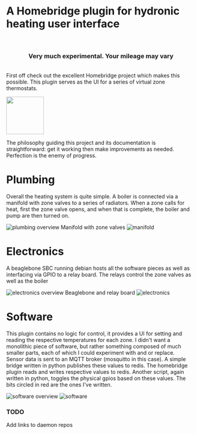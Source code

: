 

# A Homebridge plugin for hydronic heating user interface
<div align="center"><br>

### Very much experimental. Your mileage may vary
</div> <br>    
First off check out the excellent Homebridge project which makes this possible. This plugin serves as the UI for a series of virtual zone thermostats.

[<img src=https://github.com/homebridge/branding/raw/master/logos/homebridge-wordmark-logo-vertical.png width="100"> ](https://github.com/homebridge)



The philosophy guiding this project and its documentation is straightforward: get it working then make improvements as needed. Perfection is the enemy of progress.

# Plumbing

Overall the heating system is quite simple. A boiler is connected via a manifold with zone valves to a series of radiators. When a zone calls for heat, first the zone valve opens, and when that is complete, the boiler and pump are then turned on.

![plumbing overview](./img/plumbing_overview.jpeg)
Manifold with zone valves
![manifold](./img/manifold.jpeg)

# Electronics
A beaglebone SBC running debian hosts all the software pieces as well as interfacing via GPIO to a relay board. The relays control the zone valves as well as the boiler

![electronics overview](./img/electronics_overview.jpeg)
Beaglebone and relay board
![electronics](img/electronics.jpeg)
# Software
This plugin contains no logic for control, it provides a UI for setting and reading the respective temperatures for each zone. I didn't want a monolithic piece of software, but rather something composed of much smaller parts, each of which I could experiment with and or replace. <br>
Sensor data is sent to an MQTT broker (mosquitto in this case). A simple bridge written in python publishes these values to redis. The homebridge plugin reads and writes respective values to redis. Another script, again written in python, toggles the physical gpios based on these values.
The bits circled in red are the ones I've written.

![software overview](img/software_overview.jpeg)
![software](img/ui.jpeg)
### TODO
Add links to daemon repos
